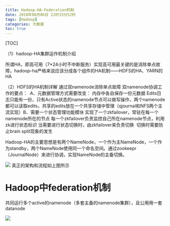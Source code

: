 ```yaml
---
title: Hadoop-HA-Federation机制
date: 2018年08月06日 22时15分52秒
tags: [Hadoop]
categories: 大数据
toc: true
---
```


[TOC]


（1）hadoop-HA集群运作机制介绍

所谓HA，即高可用（7*24小时不中断服务）实现高可用最关键的是消除单点故障，hadoop-ha严格来说应该分成各个组件的HA机制——HDFS的HA、YARN的HA

<!-- more -->

（2）HDFS的HA机制详解
通过双namenode消除单点故障
双namenode协调工作的要点：
​    A、元数据管理方式需要改变：
​    内存中各自保存一份元数据
​    Edits日志只能有一份，只有Active状态的namenode节点可以做写操作​，两个namenode都可以读取edits，共享的edits放在一个共享存储中管理（qjournal和NFS两个主流实现）
​    B、需要一个状态管理功能模块
​    实现了一个zkfailover，常驻在每一个namenode所在的节点
​    每一个zkfailover负责监控自己所在namenode节点，利用zk进行状态标识
​    当需要进行状态切换时，由zkfailover来负责切换
​    切换时需要防止brain split现象的发生

Hadoop-HA的主要思想是有两个NameNode，一个作为主NameNode，一个作为standby，两个NameNode使用同一个命名空间。通过zookeepr（JournalNode）来进行协调，实现NameNode的主备切换。

![](http://img.gangtieguo.cn/15361634728274.jpg)
真正的架构和流程如上图所示



# Hadoop中federation机制

共同运行多个active的namenode（多套主备的namenode集群），且公用用一套datanode

![](http://img.gangtieguo.cn/15361652893141.jpg)



